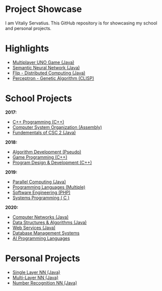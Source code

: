 # Project Showcase
I am Vitaliy Servatius. This GitHub repository is for showcasing my school and personal projects. 

# Highlights

- [Multiplayer UNO Game (Java)](School%20Projects/2020%20-%20Computer%20Networks%20(Java)/Project3/)
- [Semantic Neural Network (Java)](School%20Projects/2020%20-%20Data%20Structures%20%26%20Algorithms%20(Java)/)
- [Flip - Distributed Computing (Java)](School%20Projects/2019%20-%20Parallel%20Computing%20(Java)/Assignment3B/)
- [Perceptron - Genetic Algorithm (CLISP)](School%20Projects/2020%20-%20AI%20Programming%20Languages%20(CLISP)/Genetic%20Algorithm/)

# School Projects
**2017:**
- [C++ Programming (C++)](School%20Projects/2017%20-%20C++%20Programming%20(C++)/)
- [Computer System Organization (Assembly)](School%20Projects/2017%20-%20Computer%20System%20Organization%20(Assembly)/)
- [Fundementals of CSC 2 (Java)](School%20Projects/2017%20-%20Fundementals%20Of%20CSC%202%20(Java)/)

**2018:**

- [Algorithm Development (Pseudo)](School%20Projects/2018%20-%20Algorithm%20Development%20(Algorithms)/)
- [Game Programming (C++)](School%20Projects/2018%20-%20Game%20Programming%20(C++)/)
- [Program Design & Development (C++)](School%20Projects/2018%20-%20Program%20Design%20&%20Development%20(C++)/)

**2019:**
- [Parallel Computing (Java)](School%20Projects/2019%20-%20Parallel%20Computing%20(Java)/)
- [Programming Languages (Multiple)](School%20Projects/2019%20-%20Programming%20Languages%20(Multiple)/)
- [Software Engineering (PHP)](School%20Projects/2019%20-%20Software%20Engineering%20(PHP)/)
- [Systems Programming ( C )](School%20Projects/2019%20-%20Systems%20Programming%20(C)/)

**2020:**
- [Computer Networks (Java)](School%20Projects/2020%20-%20Computer%20Networks%20(Java)/)
- [Data Structures & Algorithms (Java)](School%20Projects/2020%20-%20Data%20Structures%20&%20Algorithms%20(Java)/)
- [Web Services (Java)](School%20Projects/2020%20-%20Web%20Services%20(Java)/)
- [Database Management Systems](School%20Projects/2020%20-%20Database%20Management%20Systems%20(PHP)/)
- [AI Programming Languages](School%20Projects/2020%20-%20AI%20Programming%20Languages%20(CLISP)/)

# Personal Projects

- [Single Layer NN (Java)](Personal%20Projects/SingleLayerNeuralNet/)
- [Multi-Layer NN (Java)](Personal%20Projects/NumberRecognitionNeuralNet3/)
- [Number Recognition NN (Java)](Personal%20Projects/MultiLayerNeuralNet)
